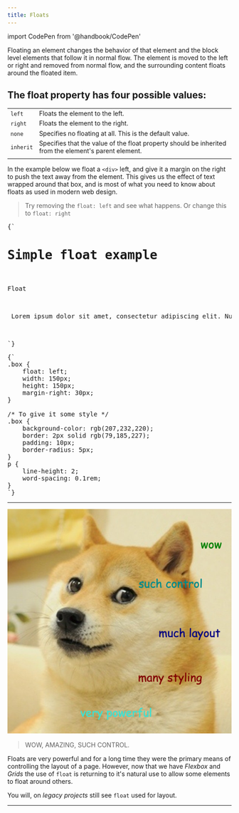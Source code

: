 ```yaml
---
title: Floats
---
```


import CodePen from '@handbook/CodePen'

Floating an element changes the behavior of that element and the block level
elements that follow it in normal flow. The element is moved to the left or
right and removed from normal flow, and the surrounding content floats around
the floated item.

## The float property has four possible values:

|           |                                                                                                       |
| --------- | ----------------------------------------------------------------------------------------------------- |
| `left`    | Floats the element to the left.                                                                       |
| `right`   | Floats the element to the right.                                                                      |
| `none`    | Specifies no floating at all. This is the default value.                                              |
| `inherit` | Specifies that the value of the float property should be inherited from the element's parent element. |
|           |                                                                                                       |

<CodePen>

In the example below we float a `<div>` left, and give it a margin on the right
to push the text away from the element. This gives us the effect of text wrapped
around that box, and is most of what you need to know about floats as used in
modern web design.

> Try removing the `float: left` and see what happens. Or change this to
> `float: right`

<pre data-lang='html'>
{`
<h1>Simple float example</h1>
    
<div class="box">Float</div>
    
<p> Lorem ipsum dolor sit amet, consectetur adipiscing elit. Nulla luctus aliquam dolor, eu lacinia lorem placerat vulputate. Duis felis orci, pulvinar id metus ut, rutrum luctus orci. Cras porttitor imperdiet nunc, at ultricies tellus laoreet sit amet. Sed auctor cursus massa at porta. Integer ligula ipsum, tristique sit amet orci vel, viverra egestas ligula.</p>

`}
</pre>

<pre data-lang='css'>
{`
.box {
    float: left;
    width: 150px;
    height: 150px;
    margin-right: 30px;
}

/* To give it some style */
.box {
    background-color: rgb(207,232,220);
    border: 2px solid rgb(79,185,227);
    padding: 10px;
    border-radius: 5px;
}
p {
    line-height: 2;
    word-spacing: 0.1rem;
}
`}
</pre>

</CodePen>

---

![wow floats](./assets/wow-floats.png)

> WOW, AMAZING, SUCH CONTROL.

Floats are very powerful and for a long time they were the primary means of
controlling the layout of a page. However, now that we have _Flexbox_ and
_Grids_ the use of `float` is returning to it's natural use to allow some
elements to float around others.

You will, on _legacy projects_ still see `float` used for layout.

---
